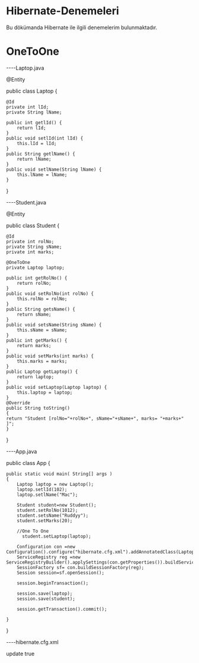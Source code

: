 # Hibernate-Denemeleri
Bu dökümanda Hibernate ile ilgili denemelerim bulunmaktadır.


# OneToOne 

----Laptop.java

@Entity

public class Laptop {
	
	@Id
	private int lId;
	private String lName;
	
	public int getlId() {
		return lId;
	}
	public void setlId(int lId) {
		this.lId = lId;
	}
	public String getlName() {
		return lName;
	}
	public void setlName(String lName) {
		this.lName = lName;
	}
}



----Student.java

@Entity

public class Student {
	
	@Id
	private int rolNo;
	private String sName;
	private int marks;
	
	@OneToOne
	private Laptop laptop;
  
	public int getRolNo() {
		return rolNo;
	}
	public void setRolNo(int rolNo) {
		this.rolNo = rolNo;
	}
	public String getsName() {
		return sName;
	}
	public void setsName(String sName) {
		this.sName = sName;
	}
	public int getMarks() {
		return marks;
	}
	public void setMarks(int marks) {
		this.marks = marks;
	}		
	public Laptop getLaptop() {
		return laptop;
	}
	public void setLaptop(Laptop laptop) {
		this.laptop = laptop;
	}
	@Override
	public String toString()
	{
	return "Student [rolNo="+rolNo+", sName="+sName+", marks= "+marks+" ]";	
	}
}




----App.java

public class App 
{


    public static void main( String[] args )
    {
        Laptop laptop = new Laptop();
        laptop.setlId(102);
        laptop.setlName("Mac");
        
        Student student=new Student();
        student.setRolNo(1012);
        student.setsName("Ruddyy");
        student.setMarks(20);
        
        //One To One        
          student.setLaptop(laptop);
        
        Configuration con =new Configuration().configure("hibernate.cfg.xml").addAnnotatedClass(Laptop.class).addAnnotatedClass(Student.class);
        ServiceRegistry reg =new ServiceRegistryBuilder().applySettings(con.getProperties()).buildServiceRegistry();       
        SessionFactory sf= con.buildSessionFactory(reg);  
        Session session=sf.openSession();
        
        session.beginTransaction();
        
        session.save(laptop);
        session.save(student);
        
        session.getTransaction().commit();
        
    }
}



----hibernate.cfg.xml

<hibernate-configuration>
    <session-factory>        
        <property name="hbm2ddl.auto">update</property>
        <property name="show_sql">true</property>        
    </session-factory>
</hibernate-configuration>






